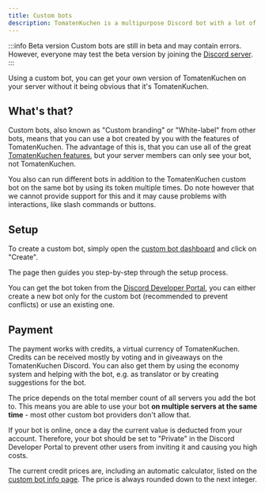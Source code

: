 ```yaml
---
title: Custom bots
description: TomatenKuchen is a multipurpose Discord bot with a lot of features for your server. Explaining the free custom bot feature of the multipurpose bot.
---
```


:::info Beta version
Custom bots are still in beta and may contain errors.
However, everyone may test the beta version by joining the [Discord server](https://tomatenkuchen.com/discord).
:::

Using a custom bot, you can get your own version of TomatenKuchen on your server without it being obvious that it's TomatenKuchen.

## What's that?

Custom bots, also known as "Custom branding" or "White-label" from other bots, means that you can use a bot created by you with the features of TomatenKuchen.
The advantage of this is, that you can use all of the great [TomatenKuchen features](./features), but your server members can only see your bot, not TomatenKuchen.

You also can run different bots in addition to the TomatenKuchen custom bot on the same bot by using its token multiple times.
Do note however that we cannot provide support for this and it may cause problems with interactions, like slash commands or buttons.

## Setup

To create a custom bot, simply open the [custom bot dashboard](https://tomatenkuchen.com/dashboard/custom) and click on "Create".

The page then guides you step-by-step through the setup process.

You can get the bot token from the [Discord Developer Portal](https://discord.com/developers/applications), you can either create a new bot only for the custom bot (recommended to prevent conflicts) or use an existing one.

## Payment

The payment works with credits, a virtual currency of TomatenKuchen. Credits can be received mostly by voting and in giveaways on the TomatenKuchen Discord.
You can also get them by using the economy system and helping with the bot, e.g. as translator or by creating suggestions for the bot.

The price depends on the total member count of all servers you add the bot to. This means you are able to use your bot **on multiple servers at the same time** - most other custom bot providers don't allow that.

If your bot is online, once a day the current value is deducted from your account. Therefore, your bot should be set to "Private" in the Discord Developer Portal to prevent other users from inviting it and causing you high costs.

The current credit prices are, including an automatic calculator, listed on the [custom bot info page](https://tomatenkuchen.com/custom).
The price is always rounded down to the next integer.
